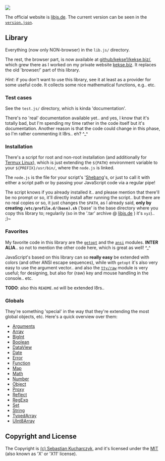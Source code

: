 <img src="https://kekse.biz/github.php?draw&override=github:lib.js&text=`lib[rary].js`&draw" />

The official website is [libjs.de](https://libjs.de/).
The current version can be seen in the [`version.json`](version.json).

## Library
Everything (now only NON-browser) in the `lib.js/` directory.

The rest, the browser part, is now available at [github/kekse1/kekse.biz/](https://github.com/kekse1/kekse.biz/),
which grew there as I worked on my private website [kekse.biz](https://kekse.biz/). It replaces the old 'browser/'
part of this library.

_Hint_: if you don't want to use this library, see it at least as a provider for some useful code. It collects
some nice mathematical functions, e.g.. etc.

### Test cases
See the `test.js/` directory, which is kinda 'documentation'.

There's no 'real' documentation available yet.. and yes, I know that it's totally bad, but I'm spending my time
rather in the code itself but it's documentation. Another reason is that the code could change in this phase,
so I'm rather commenting it l8rs.. eh? ^\_^

### Installation
There's a script for root and non-root installation (and additionally for
[Termux Linux](https://termux.dev/)), which is just extending the `${PATH}`
environment variable to your `${PREFIX}/usr/bin/`, where the `node.js` is linked.

The `node.js` is the file for your script's '[Shebang](https://en.wikipedia.org/wiki/Shebang_(Unix))'s,
or just to call it with either a script path or by passing your JavaScript code via a regular pipe!

The script knows if you already installed it.. and please mention that there'll be no prompt or so,
it'll directly install after running the script.. but there are no real copies or so, it just changes
the `$PATH`, as I already said, **only by creating `/etc/profile.d/(base).sh`** ('base' is the base
directory where you copy this library to; regularily (so in the '.tar' archive @ [libjs.de](https://libjs.de/)
) it's `xyz`).. ;)~

### Favorites
My favorite code in this library are the [`getopt`](lib.js/utility/getopt.js) and the
[`ansi`](lib.js/tty/ansi.js) modules. **INTER ALIA**.. so not to mention the other code here,
which is great as well! ^\_^

JavaScript's based on this library can so **really easy** be extended with colors (and other ANSI
escape sequences), while with `getopt` it's also very easy to use the argument vector.. and also the
[`tty/raw`](lib.js/tty/raw/) module is very useful; for designing, but also for (raw) key and mouse
handling in the console.. etc.

**TODO**: also this `README.md` will be extended l8rs..

### Globals
They're something 'special' in the way that they're extending the most global objects, etc.
Here's a quick overview over them:

* [Arguments](lib.js/globals/arguments.js)
* [Array](lib.js/globals/array.js)
* [BigInt](lib.js/globals/bigint.js)
* [Boolean](lib.js/globals/boolean.js)
* [DataView](lib.js/globals/dataview.js)
* [Date](lib.js/globals/date.js)
* [Error](lib.js/globals/error.js)
* [Function](lib.js/globals/function.js)
* [Map](lib.js/globals/map.js)
* [Math](lib.js/globals/math.js)
* [Number](lib.js/globals/number.js)
* [Object](lib.js/globals/object.js)
* [Proxy](lib.js/globals/proxy.js)
* [Reflect](lib.js/globals/reflect.js)
* [RegExp](lib.js/globals/regexp.js)
* [Set](lib.js/globals/set.js)
* [String](lib.js/globals/string.js)
* [TypedArray](lib.js/globals/typedarray.js)
* [UInt8Array](lib.js/globals/uint8array.js)

## Copyright and License
The Copyright is [(c) Sebastian Kucharczyk](./COPYRIGHT.txt),
and it's licensed under the [MIT](./LICENSE.txt) (also known as 'X' or 'X11' license).

